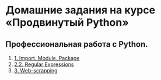# Домашние задания на курсе «Продвинутый Python»

## Профессиональная работа с Python.
1. [1. Import. Module. Package](1.Import.Module.Package/)  
2. [2.2. Regular Expressions](2.2.Regular_expressions/) 
3. [3. Web-scrapping](3.Web-scrapping/) 